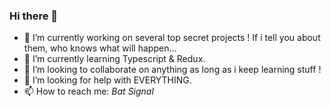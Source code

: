 ### Hi there 👋


- 🔭 I’m currently working on several top secret projects ! If i tell you about them, who knows what will happen...
- 🌱 I’m currently learning Typescript & Redux.
- 👯 I’m looking to collaborate on anything as long as i keep learning stuff !
- 🤔 I’m looking for help with EVERYTHING.
- 📫 How to reach me: *Bat Signal*
